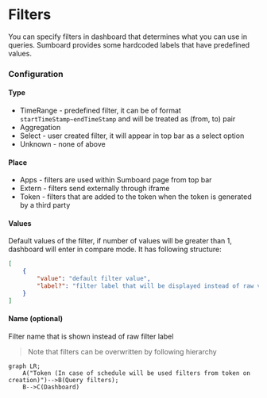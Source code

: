 # Filters

You can specify filters in dashboard that determines what you can use in queries. Sumboard provides some hardcoded labels that have predefined values.

### Configuration

#### Type

* TimeRange - predefined filter, it can be of format `startTimeStamp~endTimeStamp` and will be treated as (from, to) pair
* Aggregation
* Select - user created filter, it will appear in top bar as a select option
* Unknown - none of above

#### Place

* Apps - filters are used within Sumboard page from top bar
* Extern - filters send externally through iframe
* Token - filters that are added to the token when the token is generated by a third party

#### Values

Default values of the filter, if number of values will be greater than 1, dashboard will enter in compare mode. It has following structure:

```json
[
    {
        "value": "default filter value",
        "label?": "filter label that will be displayed instead of raw value"
    }
]
```

#### Name (optional)
Filter name that is shown instead of raw filter label

> Note that filters can be overwritten by following hierarchy

```mermaid
graph LR;
    A("Token (In case of schedule will be used filters from token on creation)")-->B(Query filters);
    B-->C(Dashboard)
```